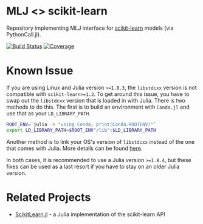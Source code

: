 # MLJ <> scikit-learn
Repository implementing MLJ interface for 
[scikit-learn](https://github.com/scikit-learn/scikit-learn) models (via PythonCall.jl). 


[![Build Status](https://github.com/JuliaAI/MLJScikitLearnInterface.jl/workflows/CI/badge.svg)](https://github.com/JuliaAI/MLJScikitLearnInterface.jl/actions)
[![Coverage](http://codecov.io/github/JuliaAI/MLJScikitLearnInterface.jl/coverage.svg?branch=master)](https://codecov.io/gh/JuliaAI/MLJScikitLearnInterface.jl)

# Known Issue
If you are using Linux and Julia version `>=1.8.3`, the `libstdcxx` version is not compatible with `scikit-learn>=1.2`. To get around this issue, you have to swap out the `libstdcxx` version that is loaded in with Julia. There is two methods to do this. The first is to build an environment with `Conda.jl` and use that as your `LD_LIBRARY_PATH`. 
```bash
ROOT_ENV=`julia -e "using Conda; print(Conda.ROOTENV)"`
export LD_LIBRARY_PATH=$ROOT_ENV"/lib":$LD_LIBRARY_PATH
```

Another method is to link your OS's version of `libstdcxx` instead of the one that comes with Julia. More details can be found [here](https://github.com/hhaensel/ReplaceLibstdcxx.jl).

In both cases, it is recommended to use a Julia version `>=1.8.4`, but these fixes can be used as a last resort if you have to stay on an older Julia version. 

# Related Projects
- [ScikitLearn.jl](https://github.com/cstjean/ScikitLearn.jl) - a Julia implementation of the scikit-learn API
